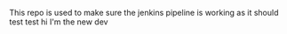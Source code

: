 This repo is used to make sure the jenkins pipeline is working as it should
test
test
hi I'm the new dev
